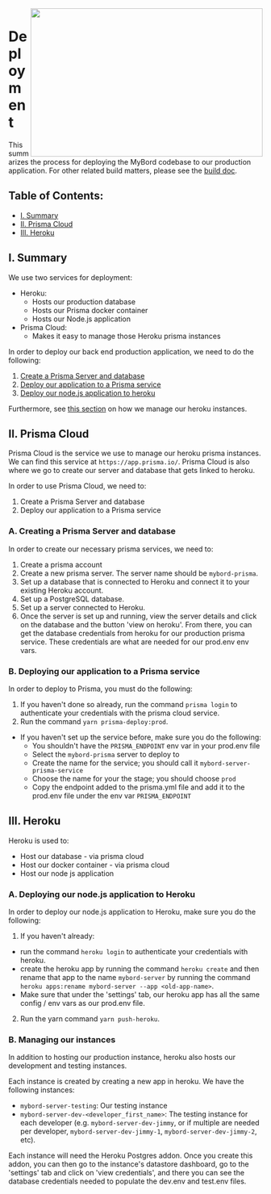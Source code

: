 <img align="right" width="460" height="294" src="https://github.com/jimmy-e/mybord-server/blob/master/etc/assets/rocket.png">

# Deployment

This summarizes the process for deploying the MyBord codebase to our production application. For
other related build matters, please see the [build doc](https://github.com/jimmy-e/mybord-server/blob/master/docs/build.md).

## Table of Contents:

* [I. Summary](#i-summary)
* [II. Prisma Cloud](#ii-prisma-cloud)
* [III. Heroku](#iii-heroku)

## I. Summary

We use two services for deployment:

* Heroku:
  * Hosts our production database
  * Hosts our Prisma docker container
  * Hosts our Node.js application
* Prisma Cloud:
  * Makes it easy to manage those Heroku prisma instances
    
In order to deploy our back end production application, we need to do the following:    

1. [Create a Prisma Server and database](#a-creating-a-prisma-server-and-database)
2. [Deploy our application to a Prisma service](#b-deploying-our-application-to-a-prisma-service)
3. [Deploy our node.js application to heroku](#a-deploying-our-nodejs-application-to-heroku)

Furthermore, see [this section](#b-deploying-our-application-to-a-prisma-service) on how we
manage our heroku instances.

## II. Prisma Cloud

Prisma Cloud is the service we use to manage our heroku prisma instances. We can find this service
at `https://app.prisma.io/`. Prisma Cloud is also where we go to create our server and database
that gets linked to heroku.

In order to use Prisma Cloud, we need to:

1. Create a Prisma Server and database
2. Deploy our application to a Prisma service

### A. Creating a Prisma Server and database

In order to create our necessary prisma services, we need to:

1. Create a prisma account
2. Create a new prisma server. The server name should be `mybord-prisma`.
3. Set up a database that is connected to Heroku and connect it to your existing Heroku account.
4. Set up a PostgreSQL database.
5. Set up a server connected to Heroku.
6. Once the server is set up and running, view the server details and click on the database and
the button 'view on heroku'. From there, you can get the database credentials from heroku for
our production prisma service. These credentials are what are needed for our prod.env env vars.

### B. Deploying our application to a Prisma service

In order to deploy to Prisma, you must do the following:

1. If you haven't done so already, run the command `prisma login` to authenticate your
credentials with the prisma cloud service.
2. Run the command `yarn prisma-deploy:prod`.
  *  If you haven't set up the service before, make sure you do the following:
      * You shouldn't have the `PRISMA_ENDPOINT` env var in your prod.env file
      * Select the `mybord-prisma` server to deploy to
      * Create the name for the service; you should call it `mybord-server-prisma-service`
      * Choose the name for your the stage; you should choose `prod`
      * Copy the endpoint added to the prisma.yml file and add it to the prod.env file under the
       env var `PRISMA_ENDPOINT`
       
## III. Heroku

Heroku is used to:

* Host our database - via prisma cloud
* Host our docker container - via prisma cloud
* Host our node js application

### A. Deploying our node.js application to Heroku

In order to deploy our node.js application to Heroku, make sure you do the following:

1. If you haven't already:
  * run the command `heroku login` to authenticate your credentials with heroku.
  * create the heroku app by running the command `heroku create` and then rename that app to the
    name `mybord-server` by running the command
   `heroku apps:rename mybord-server --app <old-app-name>`.
  * Make sure that under the 'settings' tab, our heroku app has all the same config / env vars as
    our prod.env file.
2. Run the yarn command `yarn push-heroku`.

### B. Managing our instances

In addition to hosting our production instance, heroku also hosts our development and testing
instances.

Each instance is created by creating a new app in heroku. We have the following instances:

* `mybord-server-testing`: Our testing instance
* `mybord-server-dev-<developer_first_name>`: The testing instance for each developer (e.g.
`mybord-server-dev-jimmy`, or if multiple are needed per developer, `mybord-server-dev-jimmy-1`,
`mybord-server-dev-jimmy-2`, etc).

Each instance will need the Heroku Postgres addon. Once you create this addon, you can then go to
the instance's datastore dashboard, go to the 'settings' tab and click on 'view credentials',
and there you can see the database credentials needed to populate the dev.env and test.env files.
